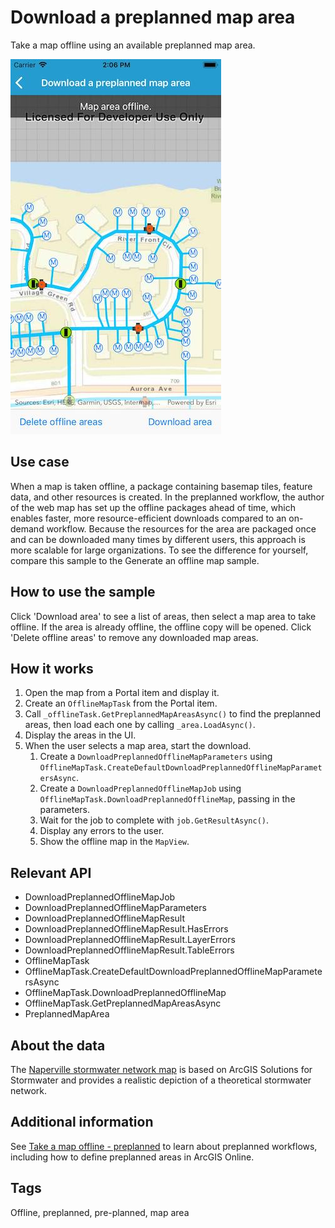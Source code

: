# Download a preplanned map area

Take a map offline using an available preplanned map area.

![](DownloadPreplannedMap.jpg)

## Use case

When a map is taken offline, a package containing basemap tiles, feature data, and other resources is created. In the preplanned workflow, the author of the web map has set up the offline packages ahead of time, which enables faster, more resource-efficient downloads compared to an on-demand workflow. Because the resources for the area are packaged once and can be downloaded many times by different users, this approach is more scalable for large organizations. To see the difference for yourself, compare this sample to the Generate an offline map sample.

## How to use the sample

Click 'Download area' to see a list of areas, then select a map area to take offline. If the area is already offline, the offline copy will be opened. Click 'Delete offline areas' to remove any downloaded map areas.

## How it works

1. Open the map from a Portal item and display it.
2. Create an `OfflineMapTask` from the Portal item.
3. Call `_offlineTask.GetPreplannedMapAreasAsync()` to find the preplanned areas, then load each one by calling `_area.LoadAsync()`.
4. Display the areas in the UI.
5. When the user selects a map area, start the download.
    1. Create a `DownloadPreplannedOfflineMapParameters` using `OfflineMapTask.CreateDefaultDownloadPreplannedOfflineMapParametersAsync`.
    2. Create a `DownloadPreplannedOfflineMapJob` using `OfflineMapTask.DownloadPreplannedOfflineMap`, passing in the parameters.
    3. Wait for the job to complete with `job.GetResultAsync()`.
    4. Display any errors to the user.
    5. Show the offline map in the `MapView`.

## Relevant API

* DownloadPreplannedOfflineMapJob
* DownloadPreplannedOfflineMapParameters
* DownloadPreplannedOfflineMapResult
* DownloadPreplannedOfflineMapResult.HasErrors
* DownloadPreplannedOfflineMapResult.LayerErrors
* DownloadPreplannedOfflineMapResult.TableErrors
* OfflineMapTask
* OfflineMapTask.CreateDefaultDownloadPreplannedOfflineMapParametersAsync
* OfflineMapTask.DownloadPreplannedOfflineMap
* OfflineMapTask.GetPreplannedMapAreasAsync
* PreplannedMapArea

## About the data

The [Naperville stormwater network map](https://arcgisruntime.maps.arcgis.com/home/item.html?id=acc027394bc84c2fb04d1ed317aac674) is based on ArcGIS Solutions for Stormwater and provides a realistic depiction of a theoretical stormwater network.

## Additional information

See [Take a map offline - preplanned](https://developers.arcgis.com/net/latest/wpf/guide/take-map-offline-preplanned.htm) to learn about preplanned workflows, including how to define preplanned areas in ArcGIS Online.

## Tags

Offline, preplanned, pre-planned, map area
